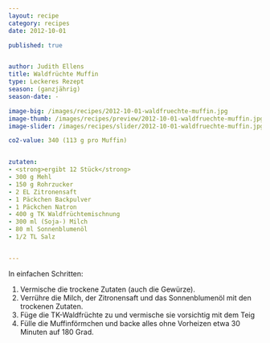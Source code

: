```yaml
---
layout: recipe
category: recipes
date: 2012-10-01

published: true


author: Judith Ellens
title: Waldfrüchte Muffin
type: Leckeres Rezept
season: (ganzjährig) 
season-date: -

image-big: /images/recipes/2012-10-01-waldfruechte-muffin.jpg
image-thumb: /images/recipes/preview/2012-10-01-waldfruechte-muffin.jpg
image-slider: /images/recipes/slider/2012-10-01-waldfruechte-muffin.jpg

co2-value: 340 (113 g pro Muffin)


zutaten:
- <strong>ergibt 12 Stück</strong>
- 300 g Mehl 
- 150 g Rohrzucker
- 2 EL Zitronensaft
- 1 Päckchen Backpulver
- 1 Päckchen Natron
- 400 g TK Waldfrüchtemischnung 
- 300 ml (Soja-) Milch
- 80 ml Sonnenblumenöl
- 1/2 TL Salz 


---
```


In einfachen Schritten:
1. Vermische die trockene Zutaten (auch die Gewürze). 
2. Verrühre die Milch, der Zitronensaft und das Sonnenblumenöl mit den trockenen Zutaten.
3. Füge die TK-Waldfrüchte zu und vermische sie vorsichtig mit dem Teig
4. Fülle die Muffinförmchen und backe alles ohne Vorheizen etwa 30 Minuten auf 180 Grad.
